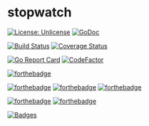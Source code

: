 # stopwatch
[![License: Unlicense](https://img.shields.io/badge/license-Unlicense-blue.svg)](http://unlicense.org/)
[![GoDoc](https://godoc.org/github.com/Tiofx/stopwatch?status.svg)](https://godoc.org/github.com/Tiofx/stopwatch)

[![Build Status](https://travis-ci.org/Tiofx/stopwatch.svg)](https://travis-ci.org/Tiofx/stopwatch)
[![Coverage Status](https://img.shields.io/coveralls/github/Tiofx/stopwatch.svg)](https://coveralls.io/github/Tiofx/stopwatch)

[![Go Report Card](https://goreportcard.com/badge/github.com/Tiofx/stopwatch)](https://goreportcard.com/report/github.com/Tiofx/stopwatch)
[![CodeFactor](https://www.codefactor.io/repository/github/tiofx/stopwatch/badge/master)](https://www.codefactor.io/repository/github/tiofx/stopwatch/overview/master)

[![forthebadge](https://forthebadge.com/images/badges/made-with-go.svg)](https://forthebadge.com)

[![forthebadge](https://forthebadge.com/images/badges/for-you.svg)](https://forthebadge.com)
[![forthebadge](https://forthebadge.com/images/badges/its-not-a-lie-if-you-believe-it.svg)](https://forthebadge.com)
[![forthebadge](https://forthebadge.com/images/badges/winter-is-coming.svg)](https://forthebadge.com)

[![forthebadge](https://forthebadge.com/images/badges/uses-badges.svg)](https://forthebadge.com)
[![forthebadge](https://forthebadge.com/images/badges/uses-git.svg)](https://forthebadge.com)

[![Badges](http://img.shields.io/:badges-12/13-ff6799.svg)](https://github.com/badges/badgerbadgerbadger)